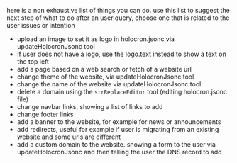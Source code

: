 here is a non exhaustive list of things you can do. use this list to suggest the next step of what to do after an user query, choose one that is related to the user issues or intention

- upload an image to set it as logo in holocron.jsonc via updateHolocronJsonc tool
- if user does not have a logo, use the logo.text instead to show a text on the top left
- add a page based on a web search or fetch of a website url
- change theme of the website, via updateHolocronJsonc tool
- change the name of the website via updateHolocronJsonc tool
- delete a domain using the `strReplaceEditor` tool (editing holocron.jsonc file)
- change navbar links, showing a list of links to add
- change footer links
- add a banner to the website, for example for news or announcements
- add redirects, useful for example if user is migrating from an existing website and some urls are different
- add a custom domain to the website. showing a form to the user via updateHolocronJsonc and then telling the user the DNS record to add
